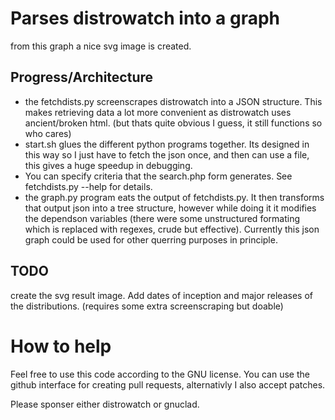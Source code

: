 # Parses distrowatch into a graph

from this graph a nice svg image is created.

## Progress/Architecture
* the fetchdists.py screenscrapes distrowatch into a JSON structure.
	This makes retrieving data a lot more convenient as distrowatch uses
	ancient/broken html. (but thats quite obvious I guess, it still functions
	so who cares)
* start.sh glues the different python programs together. Its designed in 
this way so I just have to fetch the json once, and then can use a file,
this gives a huge speedup in debugging.
* You can specify criteria that the search.php form generates. See
fetchdists.py --help for details.
* the graph.py program eats the output of fetchdists.py. It then transforms that
output json into a tree structure, however while doing it it modifies the 
dependson variables (there were some unstructured formating which is
replaced with regexes, crude but effective). Currently this json graph could
be used for other querring purposes in principle.


## TODO
create the svg result image.
Add dates of inception and major releases of the distributions. (requires
some extra screenscraping but doable)

# How to help
Feel free to use this code according to the GNU license.
You can use the github interface for creating pull requests,
alternativly I also accept patches.

Please sponser either distrowatch or gnuclad.

